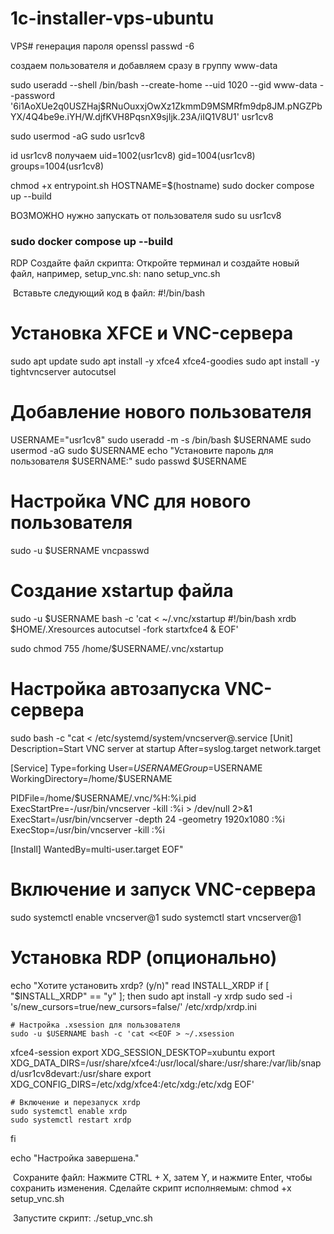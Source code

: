 # 1c-installer-vps-ubuntu
VPS#
генерация пароля 
openssl passwd -6

создаем пользователя и добавляем сразу в группу www-data 

sudo useradd --shell /bin/bash --create-home --uid 1020 --gid www-data --password '$6$i1AoXUe2q0USZHaj$RNuOuxxjOwXz1ZkmmD9MSMRfm9dp8JM.pNGZPbYX/4Q4be9e.iYH/W.djfKVH8PqsnX9sjIjk.23A/iIQ1V8U1' usr1cv8


sudo usermod -aG sudo usr1cv8


id usr1cv8 получаем uid=1002(usr1cv8) gid=1004(usr1cv8) groups=1004(usr1cv8)

chmod +x entrypoint.sh
HOSTNAME=$(hostname) sudo docker compose up --build


ВОЗМОЖНО нужно запускать от пользователя
sudo su usr1cv8
### sudo docker compose up --build


RDP
Создайте файл скрипта:
Откройте терминал и создайте новый файл, например, setup_vnc.sh:
nano setup_vnc.sh


​
Вставьте следующий код в файл:
#!/bin/bash

# Установка XFCE и VNC-сервера
sudo apt update
sudo apt install -y xfce4 xfce4-goodies
sudo apt install -y tightvncserver autocutsel

# Добавление нового пользователя
USERNAME="usr1cv8"
sudo useradd -m -s /bin/bash $USERNAME
sudo usermod -aG sudo $USERNAME
echo "Установите пароль для пользователя $USERNAME:"
sudo passwd $USERNAME

# Настройка VNC для нового пользователя
sudo -u $USERNAME vncpasswd

# Создание xstartup файла
sudo -u $USERNAME bash -c 'cat <<EOF > ~/.vnc/xstartup
#!/bin/bash
xrdb \$HOME/.Xresources
autocutsel -fork
startxfce4 &
EOF'

sudo chmod 755 /home/$USERNAME/.vnc/xstartup

# Настройка автозапуска VNC-сервера
sudo bash -c "cat <<EOF > /etc/systemd/system/vncserver@.service
[Unit]
Description=Start VNC server at startup
After=syslog.target network.target

[Service]
Type=forking
User=$USERNAME
Group=$USERNAME
WorkingDirectory=/home/$USERNAME

PIDFile=/home/$USERNAME/.vnc/%H:%i.pid
ExecStartPre=-/usr/bin/vncserver -kill :%i > /dev/null 2>&1
ExecStart=/usr/bin/vncserver -depth 24 -geometry 1920x1080 :%i
ExecStop=/usr/bin/vncserver -kill :%i

[Install]
WantedBy=multi-user.target
EOF"

# Включение и запуск VNC-сервера
sudo systemctl enable vncserver@1
sudo systemctl start vncserver@1

# Установка RDP (опционально)
echo "Хотите установить xrdp? (y/n)"
read INSTALL_XRDP
if [ "$INSTALL_XRDP" == "y" ]; then
    sudo apt install -y xrdp
    sudo sed -i 's/new_cursors=true/new_cursors=false/' /etc/xrdp/xrdp.ini

    # Настройка .xsession для пользователя
    sudo -u $USERNAME bash -c 'cat <<EOF > ~/.xsession
xfce4-session
export XDG_SESSION_DESKTOP=xubuntu
export XDG_DATA_DIRS=/usr/share/xfce4:/usr/local/share:/usr/share:/var/lib/snapd/usr1cv8devart:/usr/share
export XDG_CONFIG_DIRS=/etc/xdg/xfce4:/etc/xdg:/etc/xdg
EOF'

    # Включение и перезапуск xrdp
    sudo systemctl enable xrdp
    sudo systemctl restart xrdp
fi

echo "Настройка завершена."

​
Сохраните файл: Нажмите CTRL + X, затем Y, и нажмите Enter, чтобы сохранить изменения.
Сделайте скрипт исполняемым:
chmod +x setup_vnc.sh


​
Запустите скрипт:
./setup_vnc.sh

